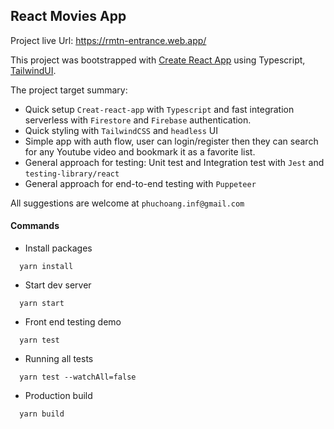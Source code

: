 ## React Movies App

Project live Url: https://rmtn-entrance.web.app/

This project was bootstrapped with [Create React App](https://github.com/facebook/create-react-app) using Typescript, [TailwindUI](https://tailwindui.com/).

The project target summary: 

- Quick setup `Creat-react-app` with `Typescript` and fast integration serverless with `Firestore` and `Firebase` authentication.
- Quick styling with `TailwindCSS` and `headless` UI
- Simple app with auth flow, user can login/register then they can search for any Youtube video and bookmark it as a favorite list.
- General approach for testing: Unit test and Integration test with `Jest` and `testing-library/react`
- General approach for end-to-end testing with `Puppeteer`

All suggestions are welcome at `phuchoang.inf@gmail.com`

#### Commands

- Install packages

```
  yarn install
```

- Start dev server

```
  yarn start
```

- Front end testing demo

```
  yarn test
```

- Running all tests

```
  yarn test --watchAll=false
```

- Production build

```
  yarn build
```

